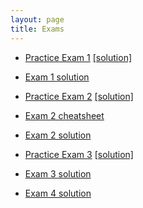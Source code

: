 ```yaml
---
layout: page
title: Exams
---
```


* [Practice Exam 1](docs/exams/data1010-practice-midterm-1.pdf) [[solution]](docs/exams/data1010-practice-midterm-1-sol.pdf)

* [Exam 1 solution](https://drive.google.com/file/d/1kHUxAr-J77tmLsRJQcehB9D_qA0NSLSz/view?usp=sharing)

* [Practice Exam 2](docs/exams/data1010-practice-midterm-2.pdf) [[solution]](docs/exams/data1010-practice-midterm-2-sol.pdf)

* [Exam 2 cheatsheet](docs/exams/data1010-abridged-cheatsheet.pdf)

* [Exam 2 solution](https://drive.google.com/file/d/11BPlfsje_J3BLOd8in-hcfSWB4ylCz2Z/view?usp=sharing)

* [Practice Exam 3](docs/exams/data1010-practice-midterm-3.pdf) [[solution]](docs/exams/data1010-practice-midterm-3-sol.pdf)

* [Exam 3 solution](https://drive.google.com/file/d/1I3ZHzy70zIhnhbT07joZAysatlf6I7qA)

* [Exam 4 solution](https://drive.google.com/open?id=1lU09f4DogG1Fd_7yxsKELBvssjQFZN_U)
